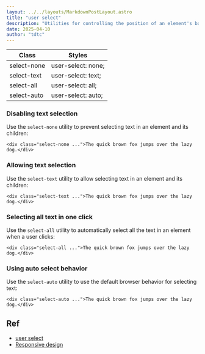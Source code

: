 ```yaml
---
layout: ../../layouts/MarkdownPostLayout.astro
title: "user select"
description: "Utilities for controlling the position of an element's background image."
date: 2025-04-10
author: "tdtc"
---
```


|Class|Styles|
|-|-|
|select-none|user-select: none;|
|select-text|user-select: text;|
|select-all|user-select: all;|
|select-auto|user-select: auto;|

### Disabling text selection
Use the <code>select-none</code> utility to prevent selecting text in an element and its children:
```
<div class="select-none ...">The quick brown fox jumps over the lazy dog.</div>
```

### Allowing text selection
Use the <code>select-text</code> utility to allow selecting text in an element and its children:
```
<div class="select-text ...">The quick brown fox jumps over the lazy dog.</div>
```

### Selecting all text in one click
Use the <code>select-all</code> utility to automatically select all the text in an element when a user clicks:
```
<div class="select-all ...">The quick brown fox jumps over the lazy dog.</div>
```

### Using auto select behavior
Use the <code>select-auto</code> utility to use the default browser behavior for selecting text:
```
<div class="select-auto ...">The quick brown fox jumps over the lazy dog.</div>
```

## Ref
- [user select](https://tailwindcss.com/docs/user-select)
- [Responsive design](https://tailwindcss.com/docs/user-select#responsive-design)
